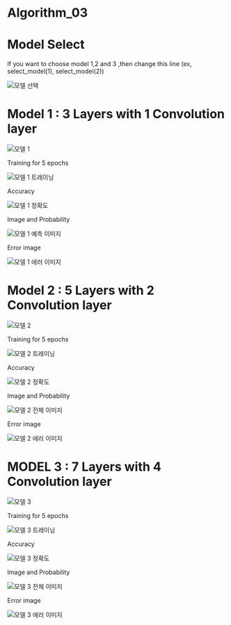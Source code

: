 # Algorithm_03

# Model Select
If you want to choose model 1,2 and 3 ,then change this line (ex, select_model(1), select_model(2))

![모델 선택](https://user-images.githubusercontent.com/62279323/83393863-7d8e0180-a432-11ea-8fd5-fc1c928fec07.PNG)

# Model 1 : 3 Layers with 1 Convolution layer

![모델 1](https://user-images.githubusercontent.com/62279323/83384564-7eb73280-a422-11ea-934e-9276be3eda41.PNG)

Training for 5 epochs

![모델 1 트레이닝](https://user-images.githubusercontent.com/62279323/83384588-870f6d80-a422-11ea-8a73-95c060856e39.PNG)

Accuracy

![모델 1 정확도](https://user-images.githubusercontent.com/62279323/83386419-06527080-a426-11ea-8c67-ac0c64c95620.PNG)

Image and Probability

![모델 1 예측 이미지](https://user-images.githubusercontent.com/62279323/83386426-09e5f780-a426-11ea-8e11-93bf0d0100cd.PNG)

Error image

![모델 1 에러 이미지](https://user-images.githubusercontent.com/62279323/83386431-0b172480-a426-11ea-8888-998b30137861.PNG)

# Model 2 : 5 Layers with 2 Convolution layer

![모델 2](https://user-images.githubusercontent.com/62279323/83388667-ca210f00-a429-11ea-814b-5023f6a55ea2.PNG)

Training for 5 epochs

![모델 2 트레이닝](https://user-images.githubusercontent.com/62279323/83388672-cc836900-a429-11ea-837c-56ff4c3abf53.PNG)

Accuracy

![모델 2 정확도](https://user-images.githubusercontent.com/62279323/83388676-ce4d2c80-a429-11ea-9098-3e1420f8faaf.PNG)

Image and Probability

![모델 2 전체 이미지](https://user-images.githubusercontent.com/62279323/83388679-cf7e5980-a429-11ea-98d9-42e92e896eef.PNG)

Error image

![모델 2 에러 이미지](https://user-images.githubusercontent.com/62279323/83388683-d0af8680-a429-11ea-9c3a-b2a05f80f4d1.PNG)

# MODEL 3 : 7 Layers with 4 Convolution layer

![모델 3](https://user-images.githubusercontent.com/62279323/83393222-613d9500-a431-11ea-8687-7ef100d99bd0.PNG)

Training for 5 epochs

![모델 3 트레이닝](https://user-images.githubusercontent.com/62279323/83393226-639fef00-a431-11ea-8379-673aa0bb4172.PNG)

Accuracy

![모델 3 정확도](https://user-images.githubusercontent.com/62279323/83393229-6569b280-a431-11ea-89eb-717efaab8d24.PNG)

Image and Probability

![모델 3 전체 이미지](https://user-images.githubusercontent.com/62279323/83393237-67337600-a431-11ea-9f39-0e4d42fe1461.PNG)

Error image

![모델 3 에러 이미지](https://user-images.githubusercontent.com/62279323/83393241-68fd3980-a431-11ea-9446-253cf2ad2a77.PNG)

